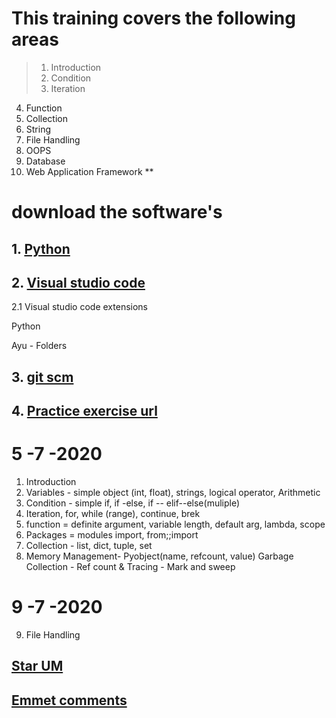 # This training covers the following areas


>1. Introduction
>2. Condition
>3. Iteration
4. Function
5. Collection
6. String
7. File Handling
8. OOPS
9. Database
10. Web Application Framework
**

# download the software's

## 1. [Python](https://www.python.org/downloads/release/python-383/)

## 2. [Visual studio code](https://code.visualstudio.com/download)

2.1 Visual studio code extensions

Python

Ayu - Folders

## 3. [git scm](https://git-scm.com/)

## 4. [Practice exercise url](https://www.w3resource.com/python-exercises/python-basic-exercise-6.php)

# 5 -7 -2020

1. Introduction
2. Variables - simple object (int, float), strings, logical operator, Arithmetic
3. Condition - simple if, if -else, if -- elif--else(muliple)
4. Iteration, for, while (range), continue, brek
5. function = definite argument, variable length, default arg, lambda, scope
6. Packages = modules import, from;;import
7. Collection - list, dict, tuple, set
8. Memory Management- Pyobject(name, refcount, value) Garbage Collection - Ref count & Tracing - Mark and sweep

# 9 -7 -2020

9. File Handling

## [Star UM](http://staruml.io/download)

## [Emmet comments](https://docs.emmet.io/cheat-sheet/)

